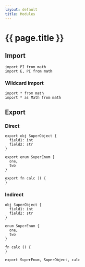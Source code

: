 ```yaml
---
layout: default
title: Modules
---
```


# {{ page.title }}

## Import
```the
import PI from math
import E, PI from math
```

### Wildcard import
```the
import * from math
import * as Math from math
```

## Export

### Direct
```the
export obj SuperObject {
  field1: int
  field2: str
}

export enum SuperEnum {
  one,
  two
}

export fn calc () {
}
```

### Indirect
```the
obj SuperObject {
  field1: int
  field2: str
}

enum SuperEnum {
  one,
  two
}

fn calc () {
}

export SuperEnum, SuperObject, calc
```
